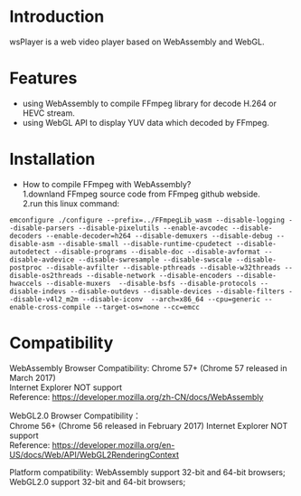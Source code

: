 Introduction
============
wsPlayer is a web video player based on WebAssembly and WebGL. 


Features
========
* using WebAssembly to compile FFmpeg library for decode H.264 or HEVC stream.  
* using WebGL API to display YUV data which decoded by FFmpeg.


Installation
============

* How to compile FFmpeg with WebAssembly?  
1.downland FFmpeg source code from FFmpeg github webside.  
2.run this linux command:
```shell
emconfigure ./configure --prefix=../FFmpegLib_wasm --disable-logging --disable-parsers --disable-pixelutils --enable-avcodec --disable-decoders --enable-decoder=h264 --disable-demuxers --disable-debug --disable-asm --disable-small --disable-runtime-cpudetect --disable-autodetect --disable-programs --disable-doc --disable-avformat --disable-avdevice --disable-swresample --disable-swscale --disable-postproc --disable-avfilter --disable-pthreads --disable-w32threads --disable-os2threads --disable-network --disable-encoders --disable-hwaccels --disable-muxers  --disable-bsfs --disable-protocols --disable-indevs --disable-outdevs --disable-devices --disable-filters --disable-v4l2_m2m --disable-iconv  --arch=x86_64 --cpu=generic --enable-cross-compile --target-os=none --cc=emcc
```


Compatibility
============
WebAssembly Browser Compatibility:
    Chrome 57+  (Chrome 57 released in March 2017)  
    Internet Explorer NOT support  
Reference: https://developer.mozilla.org/zh-CN/docs/WebAssembly

WebGL2.0 Browser Compatibility：  
    Chrome 56+  (Chrome 56 released in February 2017)
    Internet Explorer NOT support    
Reference: https://developer.mozilla.org/en-US/docs/Web/API/WebGL2RenderingContext

Platform compatibility:
    WebAssembly support 32-bit and 64-bit browsers;
    WebGL2.0    support 32-bit and 64-bit browsers;
